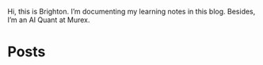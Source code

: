 Hi, this is Brighton. I’m documenting my learning notes in this blog. Besides, I’m an AI Quant at Murex. 

# Posts
